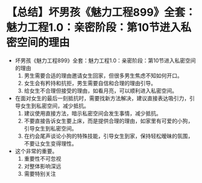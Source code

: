 # 【总结】坏男孩《魅力工程899》全套：魅力工程1.0：亲密阶段：第10节进入私密空间的理由

-   坏男孩《魅力工程899》全套：魅力工程1.0：亲密阶段：第10节进入私密空间的理由
    1.  男生需要合适的理由邀请女生回家，但很多男生焦虑不知如何开口。
    2.  女生会有矜持和抗拒，男生需要自信和合理的理由引导。
    3.  给女生不合理但接受的理由，如看月亮，可以顺利进入私密空间。
-   在面对女生的最后一刻抵抗时，需要找新方法解决，建议直接表达吸引力，引导女生到私密空间，减少抵抗。
    1.  建议使用直接方法，暗示私密空间会发生事情，减少抵抗。
    2.  不要直接告诉女生要上床，而是提供合理的理由，如家里有可爱的小狗，引导女生到私密空间。
    3.  在约会尾声谈论小狗的特殊技能，引导女生到家，保持轻松暧昧的氛围，不要让女生变得理性。
-   这个非常的重要。
    1.  重要性不可忽视
    2.  对整体影响深远
    3.  需要特别关注